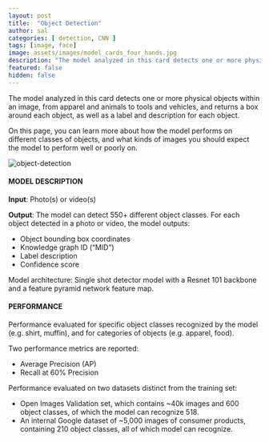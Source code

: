 ```yaml
---
layout: post
title:  "Object Detection"
author: sal
categories: [ detection, CNN ]
tags: [image, face]
image: assets/images/model_cards_four_hands.jpg
description: "The model analyzed in this card detects one or more physical objects within an image, from apparel and animals to tools and vehicles, and returns a box around each object, as well as a label and description for each object."
featured: false
hidden: false
---
```


The model analyzed in this card detects one or more physical objects within an image, from apparel and animals to tools and vehicles, and returns a box around each object, as well as a label and description for each object.

<div class="row justify-content-between">
<div class="col-md-8 pr-5">

On this page, you can learn more about how the model performs on different classes of objects, and what kinds of images you should expect the model to perform well or poorly on.

<p class="mb-5"><img class="shadow-lg" src="{{site.baseurl}}/assets/images/obj-detection-model-description.png" alt="object-detection" /></p>


<h4>MODEL DESCRIPTION</h4>

<p><b>Input</b>: Photo(s) or video(s)</p>

<p><b>Output</b>: The model can detect 550+ different object classes. For each object detected in a photo or video, the model outputs:</p>
<ul>
 <li>Object bounding box coordinates</li>
 <li>Knowledge graph ID (“MID”)</li>
 <li>Label description</li>
 <li>Confidence score</li>
</ul>
<p>Model architecture: Single shot detector model with a Resnet 101 backbone and a feature pyramid network feature map.</p>

</div>

<div class="col-md-4">
<div class="sticky-top sticky-top-80">

<h4>PERFORMANCE</h4>

<p>Performance evaluated for specific object classes recognized by the model (e.g. shirt, muffin), and for categories of objects (e.g. apparel, food).</p>

<p>Two performance metrics are reported:</p>
<ul>
 <li>Average Precision (AP)</li>
 <li>Recall at 60% Precision</li>
</ul>

<p>Performance evaluated on two datasets distinct from the training set:</p>
<ul>
 <li>Open Images Validation set, which contains ~40k images and 600 object classes, of which the model can recognize 518.</li>
 <li>An internal Google dataset of ~5,000 images of consumer products, containing 210 object classes, all of which model can recognize.</li>
</ul>

</div>
</div>
</div>
